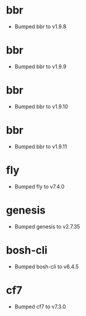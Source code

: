 
# bbr

- Bumped bbr to v1.9.8

# bbr

- Bumped bbr to v1.9.9

# bbr

- Bumped bbr to v1.9.10

# bbr

- Bumped bbr to v1.9.11

# fly

- Bumped fly to v7.4.0

# genesis

- Bumped genesis to v2.7.35

# bosh-cli

- Bumped bosh-cli to v6.4.5

# cf7

- Bumped cf7 to v7.3.0
